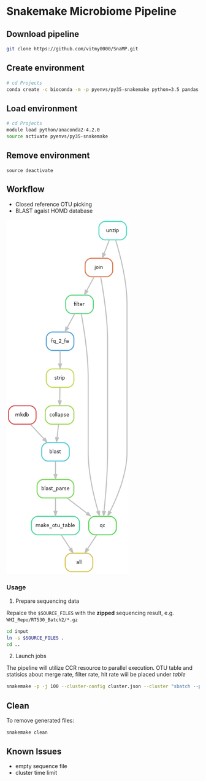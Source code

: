# Snakemake Microbiome Pipeline

## Download pipeline
```bash
git clone https://github.com/vitmy0000/SnaMP.git
```

## Create environment

```bash
# cd Projects
conda create -c bioconda -m -p pyenvs/py35-snakemake python=3.5 pandas snakemake
```

## Load environment

```bash
# cd Projects
module load python/anaconda2-4.2.0
source activate pyenvs/py35-snakemake
```

## Remove environment

```
source deactivate
```

## Workflow

  * Closed reference OTU picking
  * BLAST agaist HOMD database

![workflow_0](./misc/dag.png)

### Usage

1. Prepare sequencing data

  Repalce the `$SOURCE_FILES` with the __zipped__ sequencing result, e.g. `WHI_Repo/RT530_Batch2/*.gz`

  ```bash
  cd input
  ln -s $SOURCE_FILES .
  cd ..
  ```

2. Launch jobs

  The pipeline will utilize CCR resource to parallel execution.
  OTU table and statisics about merge rate, filter rate, hit rate wiil be placed under _table_

  ```bash
  snakemake -p -j 100 --cluster-config cluster.json --cluster "sbatch --partition {cluster.partition} --time {cluster.time} --nodes {cluster.nodes} --ntasks-per-node {cluster.ntasks-per-node}"
  ```

## Clean

  To remove generated files:
  ```
  snakemake clean
  ```

## Known Issues

* empty sequence file
* cluster time limit
